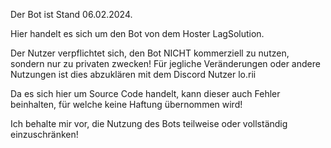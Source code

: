 Der Bot ist Stand 06.02.2024. 

Hier handelt es sich um den Bot von dem Hoster LagSolution.

Der Nutzer verpflichtet sich, den Bot NICHT kommerziell zu nutzen, sondern nur zu privaten zwecken! Für jegliche Veränderungen oder andere Nutzungen ist dies abzuklären mit dem Discord Nutzer lo.rii

Da es sich hier um Source Code handelt, kann dieser auch Fehler beinhalten, für welche keine Haftung übernommen wird!

Ich behalte mir vor, die Nutzung des Bots teilweise oder vollständig einzuschränken!
